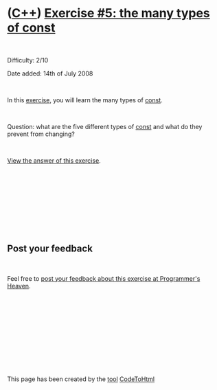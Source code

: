 
 

 

 

 

 

([C++](Cpp.md)) [Exercise \#5: the many types of const](CppExerciseTheManyTypesOfConst.md)
============================================================================================

 

Difficulty: 2/10

Date added: 14th of July 2008

 

In this [exercise](CppExercise.md), you will learn the many types of
[const](CppConst.md).

 

Question: what are the five different types of [const](CppConst.md) and
what do they prevent from changing?

 

[View the answer of this
exercise](CppExerciseTheManyTypesOfConstAnswer.md).

 

 

 

 

 

Post your feedback
------------------

 

Feel free to [post your feedback about this exercise at Programmer's
Heaven](http://www.programmersheaven.com/article/100014-C%2b%2b+exercise%3a+the+many+types+of+const/info.aspx).

 

 

 

 

 

 

This page has been created by the [tool](Tools.md)
[CodeToHtml](ToolCodeToHtml.md)
